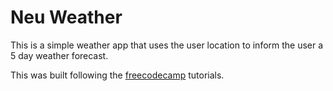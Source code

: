 # Neu Weather

This is a simple weather app that uses the user location to inform the user a 5 day weather forecast.

This was built following the [freecodecamp](https://www.youtube.com/watch?v=obH0Po_RdWk) tutorials.